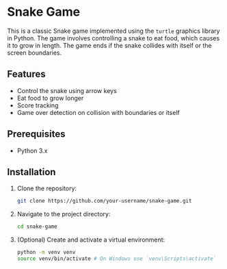 
# Snake Game

This is a classic Snake game implemented using the `turtle` graphics library in Python. The game involves controlling a snake to eat food, which causes it to grow in length. The game ends if the snake collides with itself or the screen boundaries.

## Features

- Control the snake using arrow keys
- Eat food to grow longer
- Score tracking
- Game over detection on collision with boundaries or itself

## Prerequisites

- Python 3.x

## Installation

1. Clone the repository:

    ```sh
    git clone https://github.com/your-username/snake-game.git
    ```

2. Navigate to the project directory:

    ```sh
    cd snake-game
    ```

3. (Optional) Create and activate a virtual environment:

    ```sh
    python -m venv venv
    source venv/bin/activate # On Windows use `venv\Scripts\activate`
    ```
